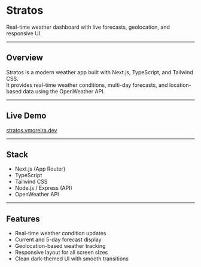 # Stratos

Real-time weather dashboard with live forecasts, geolocation, and responsive UI.

---

## Overview

Stratos is a modern weather app built with Next.js, TypeScript, and Tailwind CSS.  
It provides real-time weather conditions, multi-day forecasts, and location-based data using the OpenWeather API.

---

## Live Demo

[stratos.vmoreira.dev](https://stratos.vmoreira.dev)

---

## Stack

- Next.js (App Router)  
- TypeScript  
- Tailwind CSS  
- Node.js / Express (API)  
- OpenWeather API  

---

## Features

- Real-time weather condition updates  
- Current and 5-day forecast display  
- Geolocation-based weather tracking  
- Responsive layout for all screen sizes  
- Clean dark-themed UI with smooth transitions
